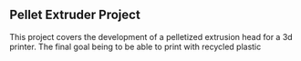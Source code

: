 ## Pellet Extruder Project

This project covers the development of a pelletized extrusion head for a 3d printer. The final goal being to be able to print with recycled plastic 
